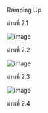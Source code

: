 Ramping Up

ด่านที่ 2.1

![image](https://user-images.githubusercontent.com/92086229/146634977-7a3585a9-131a-4323-9fc5-e602f4b96f47.png)

ด่านที่ 2.2

![image](https://user-images.githubusercontent.com/92086229/146635002-ddcc5817-1285-4452-a657-d06270aee2a9.png)

ด่านที่ 2.3

![image](https://user-images.githubusercontent.com/92086229/146635027-c9680991-e723-40d9-899b-f782cd211174.png)

ด่านที่ 2.4


